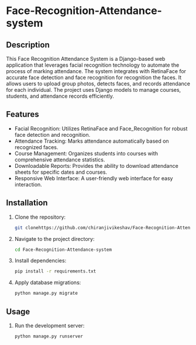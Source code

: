 # Face-Recognition-Attendance-system

## Description
This Face Recognition Attendance System is a Django-based web application that leverages facial recognition technology to automate the process of marking attendance. The system integrates with RetinaFace for accurate face detection and face recognition for recognition the faces. It allows users to upload group photos, detects faces, and records attendance for each individual. The project uses Django models to manage courses, students, and attendance records efficiently.

## Features

- Facial Recognition: Utilizes RetinaFace and Face_Recognition for robust face detection and recognition.
- Attendance Tracking: Marks attendance automatically based on recognized faces.
- Course Management: Organizes students into courses with comprehensive attendance statistics.
- Downloadable Reports: Provides the ability to download attendance sheets for specific dates and courses.
- Responsive Web Interface: A user-friendly web interface for easy interaction.

## Installation

1. Clone the repository:

   ```bash
   git clonehttps://github.com/chiranjivikeshav/Face-Recognition-Attendance-system.git
2. Navigate to the project directory:

   ```bash
   cd Face-Recognition-Attendance-system
3. Install dependencies:

   ```bash
   pip install -r requirements.txt
3. Apply database migrations:

   ```bash
   python manage.py migrate

## Usage

1. Run the development server:

   ```bash
   python manage.py runserver
